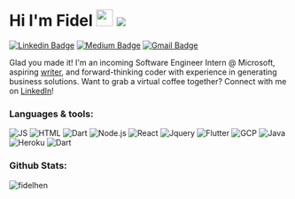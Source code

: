 # Hi I'm Fidel <img src="https://media.giphy.com/media/hvRJCLFzcasrR4ia7z/giphy.gif" width="30px"> ![](https://hit.yhype.me/github/profile?user_id=33554268)
[![Linkedin Badge](https://img.shields.io/badge/LinkedIn-0077B5?style=for-the-badge&logo=linkedin&logoColor=white)](https://www.linkedin.com/in/Fidelhen/)
[![Medium Badge](https://img.shields.io/badge/Medium-12100E?style=for-the-badge&logo=medium&logoColor=white)](https://medium.com/@Fidelhen)
[![Gmail Badge](https://img.shields.io/badge/Gmail-D14836?style=for-the-badge&logo=gmail&logoColor=white)](mailto:Fidelhen@gmail.com)

Glad you made it! I'm an incoming Software Engineer Intern @ Microsoft, aspiring [writer](https://medium.com/@fidelhen), and forward-thinking coder with experience in generating business solutions. Want to grab a virtual coffee together? Connect with me on [LinkedIn](https://www.linkedin.com/in/fidelhen/)!

### Languages & tools: ###
![JS](https://img.shields.io/badge/JavaScript-F7DF1E?style=for-the-badge&logo=javascript&logoColor=black)
![HTML](https://img.shields.io/badge/HTML5-E34F26?style=for-the-badge&logo=html5&logoColor=white)
![Dart](https://img.shields.io/badge/Dart-0175C2?style=for-the-badge&logo=dart&logoColor=white)
![Node.js](	https://img.shields.io/badge/Node.js-43853D?style=for-the-badge&logo=node.js&logoColor=white)
![React](https://img.shields.io/badge/React-20232A?style=for-the-badge&logo=react&logoColor=61DAFB)
![Jquery](https://img.shields.io/badge/jQuery-0769AD?style=for-the-badge&logo=jquery&logoColor=white)
![Flutter](https://img.shields.io/badge/Flutter-02569B?style=for-the-badge&logo=flutter&logoColor=white)
![GCP](https://img.shields.io/badge/Google_Cloud-4285F4?style=for-the-badge&logo=google-cloud&logoColor=white)
![Java](https://img.shields.io/badge/Java-ED8B00?style=for-the-badge&logo=java&logoColor=white)
![Heroku](https://img.shields.io/badge/Heroku-430098?style=for-the-badge&logo=heroku&logoColor=white)
![Dart](https://img.shields.io/badge/Dart-0175C2?style=for-the-badge&logo=dart&logoColor=white)


### Github Stats: ###
<p align="left"> <img src="https://github-readme-stats.vercel.app/api?username=fidelhen&show_icons=true&hide_title=true&hide_border=true&icon_color=faad14&line_height=0" alt="fidelhen" />
